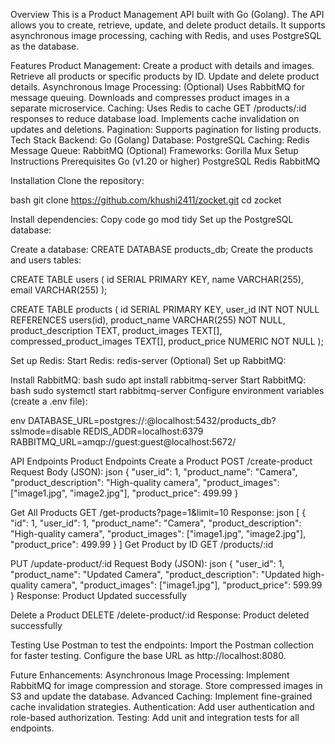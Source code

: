 
Overview
This is a Product Management API built with Go (Golang). The API allows you to create, retrieve, update, and delete product details. It supports asynchronous image processing, caching with Redis, and uses PostgreSQL as the database.

Features
Product Management:
Create a product with details and images.
Retrieve all products or specific products by ID.
Update and delete product details.
Asynchronous Image Processing:
(Optional) Uses RabbitMQ for message queuing.
Downloads and compresses product images in a separate microservice.
Caching:
Uses Redis to cache GET /products/:id responses to reduce database load.
Implements cache invalidation on updates and deletions.
Pagination:
Supports pagination for listing products.
Tech Stack
Backend: Go (Golang)
Database: PostgreSQL
Caching: Redis
Message Queue: RabbitMQ (Optional)
Frameworks: Gorilla Mux
Setup Instructions
Prerequisites
Go (v1.20 or higher)
PostgreSQL
Redis
RabbitMQ 

Installation
Clone the repository:

bash
git clone https://github.com/khushi2411/zocket.git
cd zocket

Install dependencies:
Copy code
go mod tidy
Set up the PostgreSQL database:

Create a database:
CREATE DATABASE products_db;
Create the products and users tables:

CREATE TABLE users (
    id SERIAL PRIMARY KEY,
    name VARCHAR(255),
    email VARCHAR(255)
);

CREATE TABLE products (
    id SERIAL PRIMARY KEY,
    user_id INT NOT NULL REFERENCES users(id),
    product_name VARCHAR(255) NOT NULL,
    product_description TEXT,
    product_images TEXT[],
    compressed_product_images TEXT[],
    product_price NUMERIC NOT NULL
);

Set up Redis:
Start Redis:
redis-server
(Optional) Set up RabbitMQ:

Install RabbitMQ:
bash
sudo apt install rabbitmq-server
Start RabbitMQ:
bash
sudo systemctl start rabbitmq-server
Configure environment variables (create a .env file):

env
DATABASE_URL=postgres://<username>:<password>@localhost:5432/products_db?sslmode=disable
REDIS_ADDR=localhost:6379
RABBITMQ_URL=amqp://guest:guest@localhost:5672/

API Endpoints
Product Endpoints
Create a Product
POST /create-product
Request Body (JSON):
json
{
    "user_id": 1,
    "product_name": "Camera",
    "product_description": "High-quality camera",
    "product_images": ["image1.jpg", "image2.jpg"],
    "product_price": 499.99
}


Get All Products
GET /get-products?page=1&limit=10
Response:
json
[
    {
        "id": 1,
        "user_id": 1,
        "product_name": "Camera",
        "product_description": "High-quality camera",
        "product_images": ["image1.jpg", "image2.jpg"],
        "product_price": 499.99
    }
]
Get Product by ID
GET /products/:id


PUT /update-product/:id
Request Body (JSON):
json
{
    "user_id": 1,
    "product_name": "Updated Camera",
    "product_description": "Updated high-quality camera",
    "product_images": ["image1.jpg"],
    "product_price": 599.99
}
Response:
Product Updated successfully

Delete a Product
DELETE /delete-product/:id
Response:
Product deleted successfully

Testing
Use Postman to test the endpoints:
Import the Postman collection for faster testing.
Configure the base URL as http://localhost:8080.

Future Enhancements:
Asynchronous Image Processing:
Implement RabbitMQ for image compression and storage.
Store compressed images in S3 and update the database.
Advanced Caching:
Implement fine-grained cache invalidation strategies.
Authentication:
Add user authentication and role-based authorization.
Testing:
Add unit and integration tests for all endpoints.

